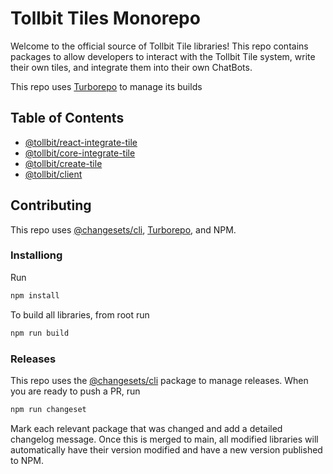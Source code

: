 # Tollbit Tiles Monorepo

Welcome to the official source of Tollbit Tile libraries! This repo contains packages to allow developers to interact with the Tollbit Tile system, write their own tiles, and integrate them into their own ChatBots.

This repo uses [Turborepo](https://turbo.build/repo) to manage its builds

## Table of Contents

- [@tollbit/react-integrate-tile](./packages/react-integrate/README.md)
- [@tollbit/core-integrate-tile](./packages/core-integrate/README.md)
- [@tollbit/create-tile](./packages/create/README.md)
- [@tollbit/client](./packages/client/README.md)

## Contributing

This repo uses [@changesets/cli](https://github.com/changesets/changesets/blob/main/packages/cli/README.md), [Turborepo](https://turbo.build/repo/docs), and NPM.

### Installiong

Run

```bash
npm install
```

To build all libraries, from root run

```bash
npm run build
```

### Releases

This repo uses the [@changesets/cli](https://github.com/changesets/changesets/blob/main/packages/cli/README.md) package to manage releases. When you are ready to push a PR, run

```bash
npm run changeset
```

Mark each relevant package that was changed and add a detailed changelog message. Once this is merged to main, all modified libraries will automatically have their version modified and have a new version published to NPM.
